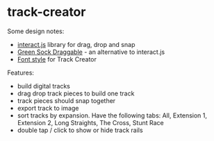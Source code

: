# track-creator

Some design notes:
* [interact.js](interactjs.io) library for drag, drop and snap 
* [Green Sock Draggable](https://greensock.com/draggable?sub-product=draggable) - an alternative to interact.js
* [Font style](https://fonts.google.com/specimen/Faster+One?selection.family=Faster+One) for Track Creator

Features:
* build digital tracks 
* drag drop track pieces to build one track
* track pieces should snap together
* export track to image
* sort tracks by expansion. Have the following tabs: All, Extension 1, Extension 2, Long Straights, The Cross, Stunt Race
* double tap / click to show or hide track rails

